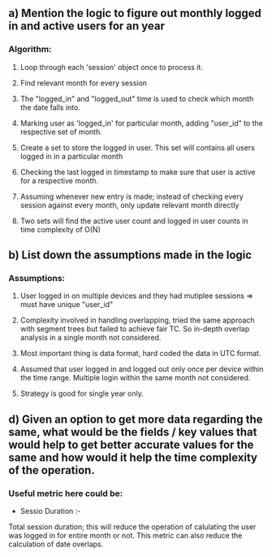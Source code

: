 ## a) Mention the logic to figure out monthly logged in and active users for an year

### Algorithm:

1. Loop through each 'session' object once to process it.

2. Find relevant month for every session

3. The "logged_in" and "logged_out" time is used to check which month the date falls into.

4. Marking user as 'logged_in' for particular month, adding "user_id" to the respective set of month.

5. Create a set to store the logged in user. This set will contains all users logged in in a particular month

6. Checking the last logged in timestamp to make sure that user is active for a respective month.

7. Assuming whenever new entry is made; instead of checking every session against every month, only update relevant month directly

8. Two sets will find the active user count and logged in user counts in time complexity of O(N)


## b) List down the assumptions made in the logic

### Assumptions:
1. User logged in on multiple devices and they had mutiplee sessions => must have unique "user_id"

2. Complexity involved in handling overlapping, tried the same approach with segment trees but failed to achieve fair TC. So in-depth overlap analysis in a single month not considered.

3. Most important thing is data format, hard coded the data in UTC format.

4. Assumed that user logged in and logged out only once per device within the time range. Multiple login within the same month not considered.

5. Strategy is good for single year only.

## d) Given an option to get more data regarding the same, what would be the fields / key values that would help to get better accurate values for the same and how would it help the time complexity of the operation.

### Useful metric here could be:

* Sessio Duration :- 

Total session duration; this will reduce the operation of calulating the user was logged in for entire month or not. This metric can also reduce the calculation of date overlaps.
